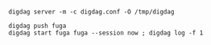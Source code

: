 ##

```
digdag server -m -c digdag.conf -O /tmp/digdag
```

```
digdag push fuga
digdag start fuga fuga --session now ; digdag log -f 1
```
